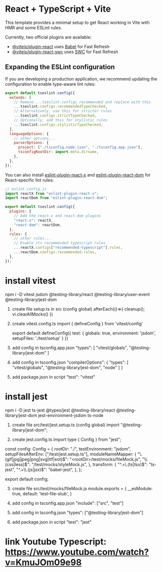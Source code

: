 # React + TypeScript + Vite

This template provides a minimal setup to get React working in Vite with HMR and some ESLint rules.

Currently, two official plugins are available:

- [@vitejs/plugin-react](https://github.com/vitejs/vite-plugin-react/blob/main/packages/plugin-react/README.md) uses [Babel](https://babeljs.io/) for Fast Refresh
- [@vitejs/plugin-react-swc](https://github.com/vitejs/vite-plugin-react-swc) uses [SWC](https://swc.rs/) for Fast Refresh

## Expanding the ESLint configuration

If you are developing a production application, we recommend updating the configuration to enable type-aware lint rules:

```js
export default tseslint.config({
  extends: [
    // Remove ...tseslint.configs.recommended and replace with this
    ...tseslint.configs.recommendedTypeChecked,
    // Alternatively, use this for stricter rules
    ...tseslint.configs.strictTypeChecked,
    // Optionally, add this for stylistic rules
    ...tseslint.configs.stylisticTypeChecked,
  ],
  languageOptions: {
    // other options...
    parserOptions: {
      project: ["./tsconfig.node.json", "./tsconfig.app.json"],
      tsconfigRootDir: import.meta.dirname,
    },
  },
});
```

You can also install [eslint-plugin-react-x](https://github.com/Rel1cx/eslint-react/tree/main/packages/plugins/eslint-plugin-react-x) and [eslint-plugin-react-dom](https://github.com/Rel1cx/eslint-react/tree/main/packages/plugins/eslint-plugin-react-dom) for React-specific lint rules:

```js
// eslint.config.js
import reactX from "eslint-plugin-react-x";
import reactDom from "eslint-plugin-react-dom";

export default tseslint.config({
  plugins: {
    // Add the react-x and react-dom plugins
    "react-x": reactX,
    "react-dom": reactDom,
  },
  rules: {
    // other rules...
    // Enable its recommended typescript rules
    ...reactX.configs["recommended-typescript"].rules,
    ...reactDom.configs.recommended.rules,
  },
});
```

# install vitest

npm i -D vitest jsdom @testing-library/react @testing-library/user-event @testing-library/jest-dom

1. create file setup.ts in src (config global)
   afterEach(()=>{
    cleanup();
    vi.clearAllMocks()
   })

2. create vitest.config.ts
    import { defineConfig } from 'vitest/config'

    export default defineConfig({
      test: {
        globals: true,
        environment: 'jsdom',
        setupFiles: './test/setup'
      }
    })


3. add config in tsconfig.app.json
   "types": [
    "vitest/globals",
    "@testing-library/jest-dom"
   ]

4. add config in tsconfig.json
   "compilerOptions": {
    "types": [
      "vitest/globals",
      "@testing-library/jest-dom",
      "node"
    ]
   }

5. add package.json in script
   "test": "vitest"

# install jest
npm i -D jest ts-jest @types/jest @testing-library/react @testing-library/jest-dom jest-environment-jsdom ts-node
1. create file src/test/jest.setup.ts (config global)
   import "@testing-library/jest-dom";

2. create jest.config.ts
  import type { Config } from "jest";

  const config: Config = {
    rootDir: "./",
    testEnvironment: "jsdom",
    setupFilesAfterEnv: ["<rootDir>/test/jest.setup.ts"],
    moduleNameMapper: {
      "\\.(gif|jpg|jpeg|png|svg|ttf|eot)$": "<rootDir>/test/mocks/fileMock.js",
      "\\.(css|less)$": "<rootDir>/test/mocks/styleMock.js",
    },
    transform: {
      "^.+\\.(ts|tsx)$": "ts-jest",
      "^.+\\.(js|jsx)$": "babel-jest",
    },
  };

  export default config;


3. create file src/test/mocks/fileMock.js
   module.exports = {
    __esModule: true,
    default: 'test-file-stub',
}

4. add config in tsconfig.app.json
   "include": ["src", "test"]

5. add config in tsconfig.json
    "types": ["@testing-library/jest-dom"]


6. add package.json in script
   "test": "jest"

# link Youtube Typescript: https://www.youtube.com/watch?v=KmuJOm09e98